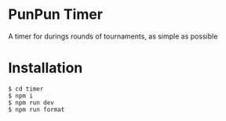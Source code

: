 # PunPun Timer
A timer for durings rounds of tournaments, as simple as possible

# Installation

```
$ cd timer
$ npm i
$ npm run dev
$ npm run format
```